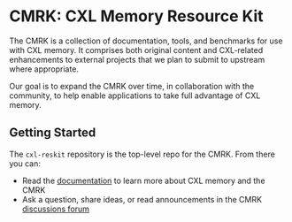 # CMRK: CXL Memory Resource Kit

The CMRK is a collection of documentation, tools, and benchmarks for use with CXL memory.
It comprises both original content and CXL-related enhancements to external projects
that we plan to submit to upstream where appropriate.

Our goal is to expand the CMRK over time, in collaboration with the community, to help enable
applications to take full advantage of CXL memory.

## Getting Started

The `cxl-reskit` repository is the top-level repo for the CMRK.  From there you can:

* Read the [documentation](https://github.com/cxl-micron-reskit/cxl-reskit) to learn more about
CXL memory and the CMRK
* Ask a question, share ideas, or read announcements in the CMRK [discussions forum](https://github.com/cxl-micron-reskit/cxl-reskit/discussions)
